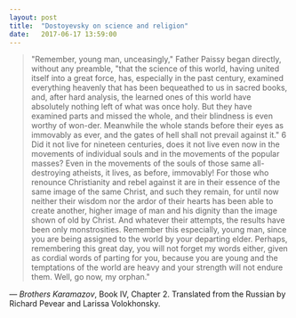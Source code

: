```yaml
---
layout: post
title:  "Dostoyevsky on science and religion"
date:   2017-06-17 13:59:00
---
```


>   "Remember, young man, unceasingly," Father Paissy began directly, without any preamble, "that the science of this world, having united itself into a great force, has, especially in the past century, examined everything heavenly that has been bequeathed to us in sacred books, and, after hard analysis, the learned ones of this world have absolutely nothing left of what was once holy. But they have examined parts and missed the whole, and their blindness is even worthy of won-der. Meanwhile the whole stands before their eyes as immovably as ever, and the gates of hell shall not prevail against it." 6 Did it not live for nineteen centuries, does it not live even now in the movements of individual souls and in the movements of the popular masses? Even in the movements of the souls of those same all-destroying atheists, it lives, as before, immovably! For those who renounce Christianity and rebel against it are in their essence of the same image of the same Christ, and such they remain, for until now neither their wisdom nor the ardor of their hearts has been able to create another, higher image of man and his dignity than the image shown of old by Christ. And whatever their attempts, the results have been only monstrosities. Remember this especially, young man, since you are being assigned to the world by your departing elder. Perhaps, remembering this great day, you will not forget my words either, given as cordial words of parting for you, because you are young and the temptations of the world are heavy and your strength will not endure them. Well, go now, my orphan."

— _Brothers Karamazov_, Book IV, Chapter 2. Translated from the Russian by Richard Pevear and Larissa Volokhonsky.